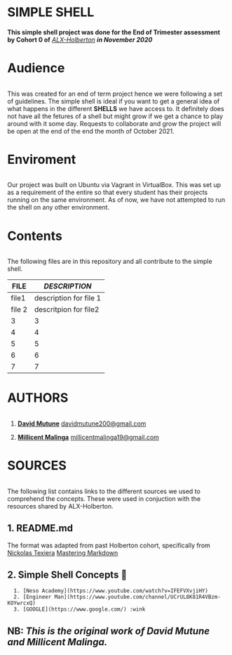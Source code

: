 # **SIMPLE SHELL**

####
**This simple shell project was done for the End of Trimester assessment by Cohort 0 of** _[ALX-Holberton](https://alx-apply.hbtn.io/auth/sign_up)_ _**in November 2020**_

# **Audience**

######
This was created for an end of term project hence we were following a set of guidelines. The simple shell is ideal if you want to get a general idea of what happens in the different **SHELLS** we have access to. It definitely does not have all the fetures of a shell but might grow if we get a chance to play around with it some day. Requests to collaborate and grow the project will be open at the end of the end the month of October 2021.

# **Enviroment**

######
Our project was built on Ubuntu via Vagrant in VirtualBox. This was set up as a requirement of the entire so that every student has their projects running on the same environment. 
As of now, we have not attempted to run the shell on any other environment.

# **Contents**

######
The following files are in this repository and all contribute to the simple shell.

**FILE** | _DESCRIPTION_
----------- | -------------
file1       | description for file 1
file 2      |descritpion for file2
3           |3
4           | 4
5           | 5
6           |6
7           | 7

# **AUTHORS**
######

1. **[David Mutune](https://github.com/kimengu-david)** davidmutune200@gmail.com

2. **[Millicent Malinga](https://github.com/MillicentMal)** millicentmalinga19@gmail.com

# **SOURCES**
######
The following list contains links to the different sources we used to comprehend the concepts. These were used in conjuction with the resources shared by ALX-Holberton.

## 1. README.md
 
The format was adapted from past Holberton cohort, specifically from [Nickolas Texiera](https://medium.com/@nickolasteixeira?source=post_page-----75890647bae8--------------------------------)
[Mastering Markdown](https://guides.github.com/features/mastering-markdown/#examples)

## 2. Simple Shell Concepts :exploding_head:

      1. [Neso Academy](https://www.youtube.com/watch?v=IFEFVXvjiHY)
      2. [Engineer Man](https://www.youtube.com/channel/UCrUL8K81R4VBzm-KOYwrcxQ)
      3. [GOOGLE](https://www.google.com/) :wink

## NB: _This is the original work of David Mutune and Millicent Malinga._


